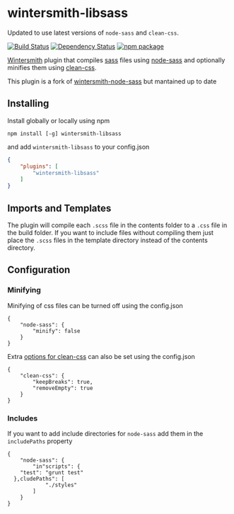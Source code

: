 # wintersmith-libsass

Updated to use latest versions of `node-sass` and `clean-css`.

[![Build Status](https://travis-ci.org/rafinskipg/wintersmith-libsass.svg?branch=master)](https://travis-ci.org/rafinskipg/wintersmith-libsass)
[![Dependency Status](https://www.versioneye.com/user/projects/552f7b8210e71490660008d6/badge.svg?style=flat)](https://www.versioneye.com/user/projects/552f7b8210e71490660008d6)
[![npm package](http://img.shields.io/npm/v/wintersmith-libsass.svg?style=flat)](https://www.npmjs.org/package/wintersmith-libsass)

[Wintersmith](https://github.com/jnordberg/wintersmith) plugin that compiles
[sass](http://sass-lang.com) files using
[node-sass](https://github.com/andrew/node-sass) and optionally minifies them
using [clean-css](https://github.com/GoalSmashers/clean-css).


This plugin is a fork of [wintersmith-node-sass](https://github.com/semfact/wintersmith-node-sass) but mantained up to date


## Installing

Install globally or locally using npm

```
npm install [-g] wintersmith-libsass
```

and add `wintersmith-libsass` to your config.json

```json
{
	"plugins": [
		"wintersmith-libsass"
	]
}
```
## Imports and Templates

The plugin will compile each `.scss` file in the contents folder to a `.css`
file in the build folder. If you want to include files without compiling them
just place the `.scss` files in the template directory instead of the contents
directory.

## Configuration

### Minifying

Minifying of css files can be turned off using the config.json

```
{
	"node-sass": {
		"minify": false
	}
}
```

Extra [options for clean-css](https://github.com/GoalSmashers/clean-css#how-to-use-clean-css-programmatically)
can also be set using the config.json

```
{
	"clean-css": {
		"keepBreaks": true,
		"removeEmpty": true
	}
}
```

### Includes

If you want to add include directories for `node-sass` add them in the
`includePaths` property

```
{
	"node-sass": {
		"in"scripts": {
    "test": "grunt test"
  },cludePaths": [
			"./styles"
		]
	}
}
```
